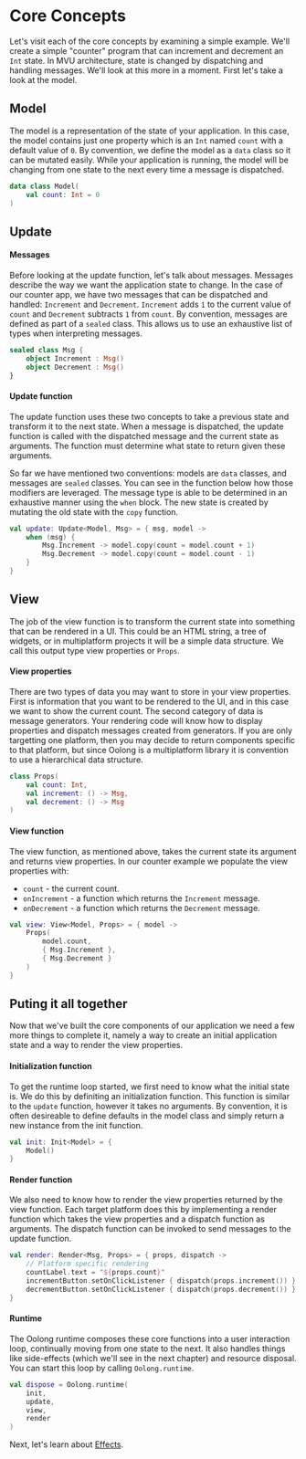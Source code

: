 # Core Concepts

Let's visit each of the core concepts by examining a simple example. We'll create a simple "counter" program that can increment and decrement an `Int` state. In MVU architecture, state is changed by dispatching and handling messages. We'll look at this more in a moment. First let's take a look at the model.

## Model

The model is a representation of the state of your application. In this case, the model contains just one property which is an `Int` named `count` with a default value of `0`. By convention, we define the model as a `data` class so it can be mutated easily. While your application is running, the model will be changing from one state to the next every time a message is dispatched.

```kotlin
data class Model(
    val count: Int = 0
)
```

## Update

#### Messages

Before looking at the update function, let's talk about messages. Messages describe the way we want the application state to change. In the case of our counter app, we have two messages that can be dispatched and handled: `Increment` and `Decrement`. `Increment` adds `1` to the current value of `count` and `Decrement` subtracts `1` from `count`. By convention, messages are defined as part of a `sealed` class. This allows us to use an exhaustive list of types when interpreting messages.

```kotlin
sealed class Msg {
    object Increment : Msg()
    object Decrement : Msg()
}
```

#### Update function

The update function uses these two concepts to take a previous state and transform it to the next state. When a message is dispatched, the update function is called with the dispatched message and the current state as arguments. The function must determine what state to return given these arguments.

So far we have mentioned two conventions: models are `data` classes, and messages are `sealed` classes. You can see in the function below how those modifiers are leveraged. The message type is able to be determined in an exhaustive manner using the `when` block. The new state is created by mutating the old state with the `copy` function.

```kotlin
val update: Update<Model, Msg> = { msg, model ->
    when (msg) {
        Msg.Increment -> model.copy(count = model.count + 1)
        Msg.Decrement -> model.copy(count = model.count - 1)
    }
}
```

## View

The job of the view function is to transform the current state into something that can be rendered in a UI. This could be an HTML string, a tree of widgets, or in multiplatform projects it will be a simple data structure. We call this output type view properties or `Props`.

#### View properties

There are two types of data you may want to store in your view properties. First is information that you want to be rendered to the UI, and in this case we want to show the current count. The second category of data is message generators. Your rendering code will know how to display properties and dispatch messages created from generators. If you are only targetting one platform, then you may decide to return components specific to that platform, but since Oolong is a multiplatform library it is convention to use a hierarchical data structure.

```kotlin
class Props(
    val count: Int,
    val increment: () -> Msg,
    val decrement: () -> Msg
)
```

#### View function

The view function, as mentioned above, takes the current state its argument and returns view properties. In our counter example we populate the view properties with:

* `count` - the current count.
* `onIncrement` - a function which returns the `Increment` message.
* `onDecrement` - a function which returns the `Decrement` message.

```kotlin
val view: View<Model, Props> = { model ->
    Props(
        model.count,
        { Msg.Increment },
        { Msg.Decrement }
    )
}
```

## Puting it all together

Now that we've built the core components of our application we need a few more things to complete it, namely a way to create an initial application state and a way to render the view properties.

#### Initialization function

To get the runtime loop started, we first need to know what the initial state is. We do this by definiting an initialization function. This function is similar to the `update` function, however it takes no arguments. By convention, it is often desireable to define defaults in the model class and simply return a new instance from the init function.

```kotlin
val init: Init<Model> = {
    Model()
}
```

#### Render function

We also need to know how to render the view properties returned by the view function. Each target platform does this by implementing a render function which takes the view properties and a dispatch function as arguments. The dispatch function can be invoked to send messages to the update function.

```kotlin
val render: Render<Msg, Props> = { props, dispatch ->
    // Platform specific rendering
    countLabel.text = "${props.count}"
    incrementButton.setOnClickListener { dispatch(props.increment()) }
    decrementButton.setOnClickListener { dispatch(props.decrement()) }
}
```

#### Runtime

The Oolong runtime composes these core functions into a user interaction loop, continually moving from one state to the next. It also handles things like side-effects (which we'll see in the next chapter) and resource disposal. You can start this loop by calling `Oolong.runtime`.

```kotlin
val dispose = Oolong.runtime(
    init,
    update,
    view,
    render
)
```

Next, let's learn about [Effects](effects/README.md).
